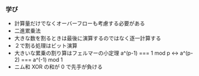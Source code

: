 ### 学び

- 計算量だけでなくオーバーフローも考慮する必要がある
- 二進累乗法
- 大きな数を割るときは最後に演算するのではなく逐一計算する
- ２で割る処理はビット演算
- 大きいな累乗の割り算はフェルマーの小定理 a^(p-1) === 1 mod p <-> a^(p-2) === a^(-1) mod 1
- ニム和 XOR の和が 0 で先手が負ける
